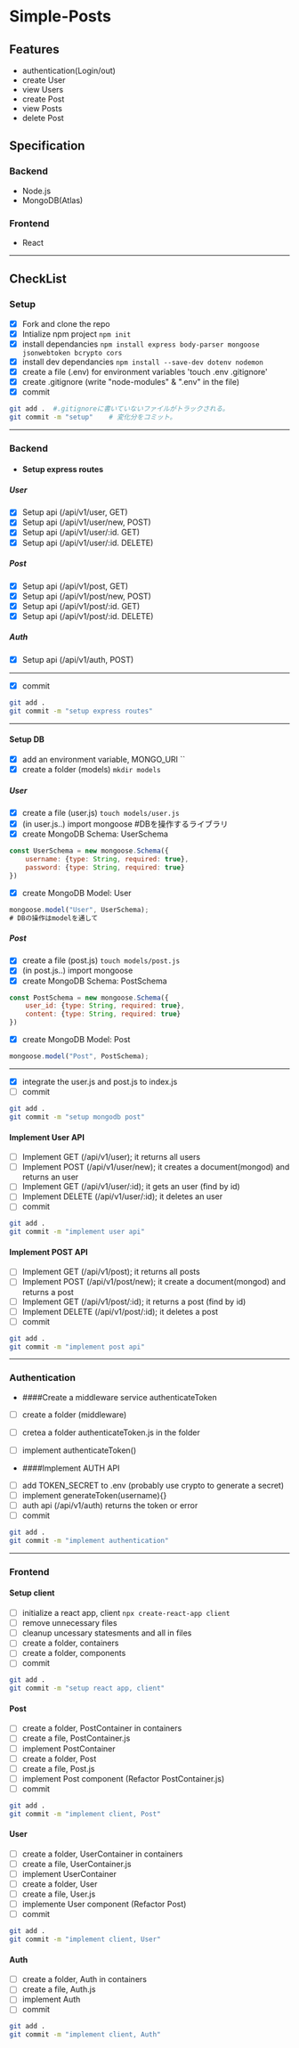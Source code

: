 # Simple-Posts
## Features
- authentication(Login/out)
- create User
- view Users
- create Post
- view Posts
- delete Post


## Specification
### Backend
- Node.js
- MongoDB(Atlas)
### Frontend
- React

------------

## CheckList
### Setup
- [x] Fork and clone the repo
- [x] Intialize npm project `npm init`
- [x] install dependancies `npm install express body-parser mongoose jsonwebtoken bcrypto cors`
- [x] install dev dependancies `npm install --save-dev dotenv nodemon`
- [x] create a file (.env) for environment variables 'touch .env .gitignore'
- [x] create .gitignore (write "node-modules" & ".env" in the file)
- [x] commit 
```bash
git add .  #.gitignoreに書いていないファイルがトラックされる。
git commit -m "setup"    # 変化分をコミット。
```

------------


### Backend
- #### Setup express routes
##### User
- [x] Setup api (/api/v1/user, GET)
- [x] Setup api (/api/v1/user/new, POST)
- [x] Setup api (/api/v1/user/:id. GET)
- [x] Setup api (/api/v1/user/:id. DELETE)
##### Post
- [x] Setup api (/api/v1/post, GET)
- [x] Setup api (/api/v1/post/new, POST)
- [x] Setup api (/api/v1/post/:id. GET)
- [x] Setup api (/api/v1/post/:id. DELETE)
##### Auth
- [x] Setup api (/api/v1/auth, POST)

------------

- [x] commit
```bash
git add .
git commit -m "setup express routes"
```

------------
#### Setup DB
- [x] add an environment variable, MONGO_URI  ``
- [x] create a folder (models) `mkdir models`
##### User
- [x] create a file (user.js) `touch models/user.js`
- [x] (in user.js..) import mongoose #DBを操作するライブラリ 
- [x] create MongoDB Schema: UserSchema 
```javascript
const UserSchema = new mongoose.Schema({
	username: {type: String, required: true},
	password: {type: String, required: true}
})
```
- [x] create MongoDB Model: User
```javascript
mongoose.model("User", UserSchema);
# DBの操作はmodelを通して
```

##### Post
- [x] create a file (post.js) `touch models/post.js`
- [x] (in post.js..) import mongoose
- [x] create MongoDB Schema: PostSchema 
```javascript
const PostSchema = new mongoose.Schema({
	user_id: {type: String, required: true},
	content: {type: String, required: true}
})
```
- [x] create MongoDB Model: Post
```javascript
mongoose.model("Post", PostSchema);
```
------------

- [x] integrate the user.js and post.js to index.js
- [ ] commit
```bash
git add .
git commit -m "setup mongodb post"
```
#### Implement User API
- [ ] Implement GET (/api/v1/user); it returns all users
- [ ] Implement POST (/api/v1/user/new); it creates a document(mongod) and returns an user
- [ ] Implement GET (/api/v1/user/:id); it gets an user (find by id)
- [ ] Implement DELETE (/api/v1/user/:id); it deletes an user
- [ ] commit
```bash
git add .
git commit -m "implement user api"
```


#### Implement POST API
- [ ] Implement GET (/api/v1/post); it returns all posts
- [ ] Implement POST (/api/v1/post/new); it create a document(mongod) and returns a post
- [ ] Implement GET (/api/v1/post/:id); it returns a post (find by id)
- [ ] Implement DELETE (/api/v1/post/:id); it deletes a post
- [ ] commit
```bash
git add .
git commit -m "implement post api"
```



------------

### Authentication
- ####Create a middleware service authenticateToken
- [ ] create a folder (middleware)
- [ ] cretea a folder authenticateToken.js in the folder
- [ ] implement authenticateToken()


- ####Implement AUTH API
- [ ] add TOKEN_SECRET to .env (probably use crypto to generate a secret)
- [ ] implement generateToken(username){}
- [ ] auth api (/api/v1/auth) returns the token or error
- [ ] commit
```bash
git add .
git commit -m "implement authentication"
```

------------

### Frontend
#### Setup client
- [ ] initialize a react app, client `npx create-react-app client`
- [ ] remove unnecessary files 
- [ ] cleanup uncessary statesments and all in files
- [ ] create a folder, containers
- [ ] create a folder, components
- [ ] commit
```bash
git add .
git commit -m "setup react app, client"
```


#### Post
- [ ] create a folder, PostContainer in containers
- [ ] create a file, PostContainer.js
- [ ] implement PostContainer
- [ ] create a folder, Post
- [ ] create a file, Post.js
- [ ] implement Post component (Refactor PostContainer.js)
- [ ] commit
```bash
git add .
git commit -m "implement client, Post"
```

#### User
- [ ] create a folder, UserContainer in containers
- [ ] create a file, UserContainer.js
- [ ] implement UserContainer
- [ ] create a folder, User
- [ ] create a file, User.js
- [ ] implemente User component (Refactor Post)
- [ ] commit
```bash
git add .
git commit -m "implement client, User"
```

#### Auth
- [ ] create a folder, Auth in containers
- [ ] create a file, Auth.js
- [ ] implement Auth
- [ ] commit
```bash
git add .
git commit -m "implement client, Auth"
```
